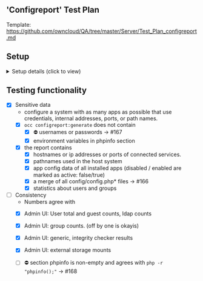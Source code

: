 ## 'Configreport' Test Plan

Template: https://github.com/owncloud/QA/tree/master/Server/Test_Plan_configreport.md

## Setup
<details><summary>Setup details (click to view)</summary>

* `env OC10_DNSNAME=oc1091-cr021rc1-s3-DATE bash ./oc10.sh configreport files_antivirus wopi  metrics oauth2 richdocuments search_elastic user_ldap web windows_network_drive files_primary_s3`
  -> https://oc1091-cr021rc1-s3-20220320.jw-qa.owncloud.works

</details>

## Testing functionality

* [x] Sensitive data
   - configure a system with as many apps as possible that use credentials, internal addresses, ports, or path names.
   * [x] `occ configreport:generate` does not contain
      * [x] :no_entry: usernames or passwords -> #167
      * [x] environment variables in phpinfo section 
   * [x] the report contains
      * [x] hostnames or ip addresses or ports of connected services.
      * [x] pathnames used in the host system
      * [x] app config data of all installed apps (disabled / enabled are marked as active: false/true)
      * [x] a merge of all config/config.php* files -> #166
      * [x] statistics about users and groups
* [ ] Consistency
   - Numbers agree with
   * [x] Admin UI: User total and guest counts, ldap counts
   * [x] Admin UI: group counts. (off by one is okayis)
   * [x] Admin UI: generic, integrity checker results
   * [x] Admin UI: external storage mounts
   * [ ] :no_entry: section phpinfo is non-empty and agrees with `php -r "phpinfo();"` -> #168

